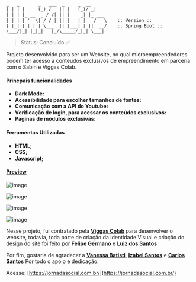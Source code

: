 ```txt
_   _       _   ___  _     _  __
| | | |     (_) /   || |   (_)/ _|
| | | |_ __  _ / /| || |    _| |_ ___
| | | | '_ \| / /_| || |   | |  _/ _ \    :: Version ::                    (v1.0.0)
| |_| | | | | \___  || |___| | ||  __/    :: Spring Boot ::                (v2.4.3)
\___/|_| |_|_|   |_/\_____/_|_| \___|

```

> Status: Concluído ✅

<p> Projeto desenvolvido para ser um Website, no qual microempreendedores podem ter acesso a conteudos exclusivos de empreendimento em parceria com o Sabin e Viggas Colab.</p>

#### Princpais funcionalidades

* <b>Dark Mode:</b>
* <b>Acessibilidade para escolher tamanhos de fontes:</b>
* <b>Comunicação com a API do Youtube:</b>
* <b>Verificação de login, para acessar os conteúdos exclusivos:</b>
* <b>Páginas de módulos exclusivas:</b>

#### Ferramentas Utilizadas

* <b>HTML;</b>
* <b>CSS;</b>
* <b>Javascript;</b>

#### [Preview](https://jornadasocial.com.br/)

![image](https://github.com/GregStein2003/Sabin/assets/54418285/0c471e1f-d107-4efa-8dc2-975830feb8e6)

![image](https://github.com/GregStein2003/Sabin/assets/54418285/3fe1c133-b543-445f-b876-0c7e9b724a8e)

![image](https://github.com/GregStein2003/Sabin/assets/54418285/052a9765-8bfd-41cb-b118-768fb19ccc41)

![image](https://github.com/GregStein2003/Sabin/assets/54418285/998913bb-97cf-43f7-bdac-1e07569049a9)

Nesse projeto, fui contratado pela <b>[Viggas Colab](https://viggascolab.com.br)</b> para desenvolver o website, todavia, toda parte de criação da Identidade Visual e criação do design do site foi feito por <b>[Felipe Germano](https://www.linkedin.com/in/felipepedrotti/)</b> e <b>[Luiz dos Santos](https://www.linkedin.com/in/luiz-alexandre-dos-santos-802271153/)</b>

Por fim, gostaria de agradecer a <b>[Vanessa Batisti](https://www.linkedin.com/in/vanessa-batisti/)</b>, <b>[Izabel Santos](https://www.linkedin.com/in/izabel-santos-02675a15/)</b> e <b>[Carlos Santos](https://github.com/cesantos85)</b> Por todo o apoio e dedicação.

Acesse: [https://jornadasocial.com.br/](https://jornadasocial.com.br/)
